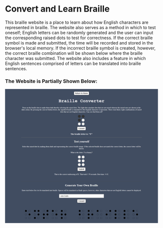 # Convert and Learn Braille
This braille website is a place to learn about how English characters are represented in braille. The website also serves as a method in which to test oneself; English letters can be randomly generated and the user can input the corresponding raised dots to test for correctness. If the correct braille symbol is made and submitted, the time will be recorded and stored in the browser's local memory. If the incorrect braille symbol is created, however, the correct braille combination will be shown below where the braille character was submitted.
The website also includes a feature in which English sentences comprised of letters can be translated into braille sentences.

### The Website is Partially Shown Below:
![](pictures/braille.png)

